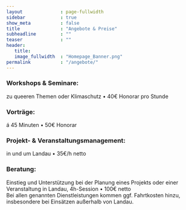 ```yaml
---
layout              : page-fullwidth
sidebar             : true
show_meta           : false
title               : "Angebote & Preise"
subheadline         : ""
teaser              : ""
header:
   title: 
   image_fullwidth  : "Homepage_Banner.png"
permalink           : "/angebote/"
---
```


<h3> Workshops & Seminare: </h3>
zu queeren Themen oder Klimaschutz
•	40€ Honorar pro Stunde
<br>
<h3> Vorträge: </h3>
á 45 Minuten
•	50€ Honorar
<br>
<h3> Projekt- & Veranstaltungsmanagement: </h3>
in und um Landau
•	35€/h netto
<br>
<h3> Beratung: </h3>
Einstieg und Unterstützung bei der Planung eines Projekts oder einer Veranstaltung in Landau, 4h-Session
•	100€ netto
<br>
Bei allen genannten Dienstleistungen kommen ggf. Fahrtkosten hinzu, insbesondere bei Einsätzen außerhalb von Landau.
